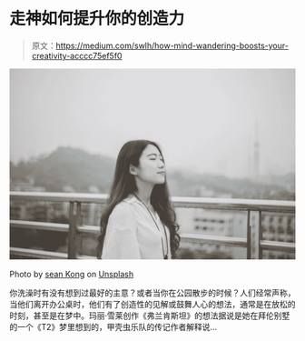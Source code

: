 # 走神如何提升你的创造力

> 原文：<https://medium.com/swlh/how-mind-wandering-boosts-your-creativity-acccc75ef5f0>

![](img/4b94d877ee9944294fca56b7bace741d.png)

Photo by [sean Kong](https://unsplash.com/photos/-1B_y4wGs-s?utm_source=unsplash&utm_medium=referral&utm_content=creditCopyText) on [Unsplash](https://unsplash.com/?utm_source=unsplash&utm_medium=referral&utm_content=creditCopyText)

你洗澡时有没有想到过最好的主意？或者当你在公园散步的时候？人们经常声称，当他们离开办公桌时，他们有了创造性的见解或鼓舞人心的想法，通常是在放松的时刻，甚至是在梦中。玛丽·雪莱创作《弗兰肯斯坦》的想法据说是她在拜伦别墅的一个《T2》梦里想到的，甲壳虫乐队的传记作者解释说…